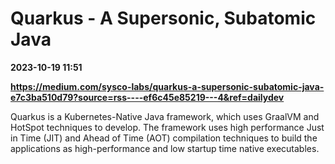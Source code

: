 # Quarkus - A Supersonic, Subatomic Java

**2023-10-19 11:51**

**https://medium.com/sysco-labs/quarkus-a-supersonic-subatomic-java-e7c3ba510d79?source=rss----ef6c45e85219---4&ref=dailydev**

Quarkus is a Kubernetes-Native Java framework, which uses GraalVM and HotSpot techniques to develop. The framework uses high performance Just in Time (JIT) and Ahead of Time (AOT) compilation techniques to build the applications as high-performance and low startup time native executables.